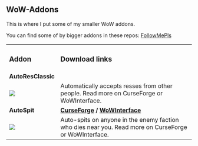 ## WoW-Addons
This is where I put some of my smaller WoW addons. 

You can find some of by bigger addons in these repos: [FollowMePls](https://github.com/techiew/FollowMePls)

<table>
 <tr>
  <td><h3>Addon</h3></td>
  <td><h3>Download links</h3></td>
 </tr>
 
 <tr>
  <td><b>AutoResClassic</b></td>
 </tr>
 <tr>
  <td><img align="top" src="https://github.com/techiew/WoW-Addons/blob/master/AutoResClassic/AutoResClassic%20icon.jpg"/></td>
  <td>Automatically accepts resses from other people. Read more on CurseForge or WoWInterface.</td>
 </tr>
 
 <tr>
  <td><b>AutoSpit</b></td>
  <td><b><a href="https://www.curseforge.com/wow/addons/autospit">CurseForge</a> / <a href="https://www.wowinterface.com/downloads/info25528-AutoSpit.html">WoWInterface</a></b></td>
 </tr>
 <tr>
  <td><img align="top" src="https://github.com/techiew/WoW-Addons/blob/master/AutoSpit/AutoSpit%20icon.jpg"/></td>
  <td>Auto-spits on anyone in the enemy faction who dies near you. Read more on CurseForge or WoWInterface.</td>
 </tr>
</table>
